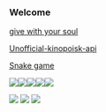 ### Welcome
[give with your soul ](https://gamaunov.github.io/give-with-your-soul-/)

[Unofficial-kinopoisk-api](https://gamaunov.github.io/Unofficial-kinopoisk-api/)

[Snake game](https://gamaunov.github.io/Snake/)

<img src="https://img.shields.io/badge/HTML5-024008?style=for-the-badge&logo=HTML5&logoColor=E34F26"/><img src="https://img.shields.io/badge/CSS3-024008?style=for-the-badge&logo=CSS3&logoColor=1572B6"/><img src="https://img.shields.io/badge/Sass-024008?style=for-the-badge&logo=Sass&logoColor=#CC6699"/><img src="https://img.shields.io/badge/Autoprefixer-024008?style=for-the-badge&logo=Autoprefixer&logoColor=DD3735"/><img src="https://img.shields.io/badge/BEM-024008?style=for-the-badge&logo=BEM&logoColor=000000"/>

<img src="https://img.shields.io/badge/JavaScript-024008?style=for-the-badge&logo=JavaScript&logoColor=F7DF1E"/>



<img src="https://img.shields.io/badge/Git-024008?style=for-the-badge&logo=Git&logoColor=F05032"/>
<img src="https://img.shields.io/badge/GitHub-024008?style=for-the-badge&logo=GitHub&logoColor=181717"/>




